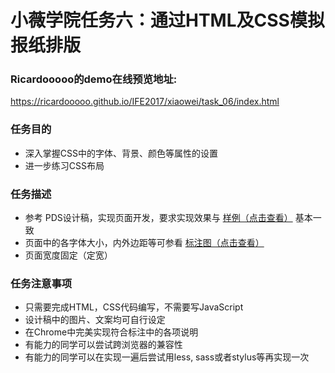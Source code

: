 # 小薇学院任务六：通过HTML及CSS模拟报纸排版
### Ricardooooo的demo在线预览地址:
https://ricardooooo.github.io/IFE2017/xiaowei/task_06/index.html

### 任务目的
* 深入掌握CSS中的字体、背景、颜色等属性的设置
* 进一步练习CSS布局

### 任务描述
* 参考 PDS设计稿，实现页面开发，要求实现效果与 [样例（点击查看）](http://7xrp04.com1.z0.glb.clouddn.com/task_1_6_2.jpg) 基本一致
* 页面中的各字体大小，内外边距等可参看 [标注图（点击查看）](http://7xrp04.com1.z0.glb.clouddn.com/task_1_6_3.jpg)
* 页面宽度固定（定宽）

### 任务注意事项
* 只需要完成HTML，CSS代码编写，不需要写JavaScript
* 设计稿中的图片、文案均可自行设定
* 在Chrome中完美实现符合标注中的各项说明
* 有能力的同学可以尝试跨浏览器的兼容性
* 有能力的同学可以在实现一遍后尝试用less, sass或者stylus等再实现一次
